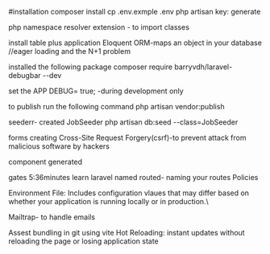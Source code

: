 #installation
composer install
cp .env.exmple .env
php artisan key: generate

php namespace resolver extension - to import classes

install table plus application
Eloquent
ORM-maps an object in your database
//eager loading and the N+1 problem

installed the following package
composer require barryvdh/laravel-debugbar --dev

set the
APP DEBUG= true; -during development only

to publish run the following command
php artisan vendor:publish

seederr- created JobSeeder
php artisan db:seed --class=JobSeeder

forms creating
Cross-Site Request Forgery(csrf)-to prevent attack from malicious software by hackers

component generated

gates 5:36minutes
learn laravel named routed- naming your routes
Policies

Environment File: Includes configuration vlaues that may differ based on whether your application is running locally or in production.\


Mailtrap- to handle emails 

Assest bundling in git using vite 
Hot Reloading: instant updates without reloading the page or losing application state

